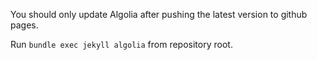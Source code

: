 You should only update Algolia after pushing the latest version to github pages.

Run <code>bundle exec jekyll algolia</code> from repository root.